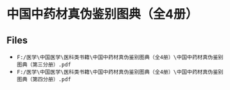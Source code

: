 # 中国中药材真伪鉴别图典（全4册）

## Files

- `F:/医学\中国医学\医科类书籍\中国中药材真伪鉴别图典（全4册）\中国中药材真伪鉴别图典（第三分册）.pdf`
- `F:/医学\中国医学\医科类书籍\中国中药材真伪鉴别图典（全4册）\中国中药材真伪鉴别图典（第四分册）.pdf`
